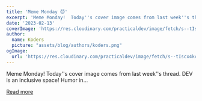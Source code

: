 ```yaml
---
title: 'Meme Monday 😈'
excerpt: 'Meme Monday!  Today''s cover image comes from last week''s thread.  DEV is an inclusive space! Humor in...'
date: '2023-02-13'
coverImage: 'https://res.cloudinary.com/practicaldev/image/fetch/s--tIscx4kc--/c_imagga_scale,f_auto,fl_progressive,h_420,q_auto,w_1000/https://dev-to-uploads.s3.amazonaws.com/uploads/articles/s6s7vk854jeeqeg34625.png'
author:
  name: Koders
  picture: "assets/blog/authors/koders.png"
ogImage:
  url: 'https://res.cloudinary.com/practicaldev/image/fetch/s--tIscx4kc--/c_imagga_scale,f_auto,fl_progressive,h_420,q_auto,w_1000/https://dev-to-uploads.s3.amazonaws.com/uploads/articles/s6s7vk854jeeqeg34625.png'
---
```


Meme Monday!  Today''s cover image comes from last week''s thread.  DEV is an inclusive space! Humor in...

[Read more](https://dev.to/ben/meme-monday-4c5o)
